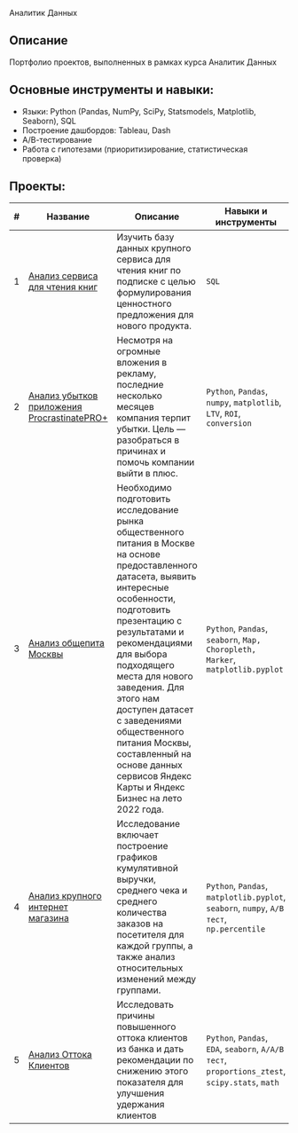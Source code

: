 Аналитик Данных

## Описание
Портфолио проектов, выполненных в рамках курса Аналитик Данных

## Основные инструменты и навыки:
- Языки: Python (Pandas, NumPy, SciPy, Statsmodels, Matplotlib, Seaborn), SQL
- Построение дашбордов: Tableau, Dash
- А/В-тестирование
- Работа с гипотезами (приоритизирование, статистическая проверка)

## Проекты:
| # | Название | Описание                                                    | Навыки и инструменты           |  
| --|-----------|-------------------|------------------------------------------------------------------|
| 1 | [Анализ сервиса для чтения книг](https://github.com/Sergeev1717/Portfolio/blob/main/Анализ%20сервиса%20для%20чтения%20книг/Анализ%20сервиса%20для%20чтения%20книг.ipynb) | Изучить базу данных крупного сервиса для чтения книг по подписке с целью формулирования ценностного предложения для нового продукта. | `SQL` |
| 2 | [Анализ убытков приложения ProcrastinatePRO+]([video_game_market_analysis/](https://github.com/Sergeev1717/Portfolio/blob/main/Анализ%20развлекательного%20приложения%20Procrastinate%20Pro%2B/Анализ%20развлекательного%20приложения%20Procrastinate%20Pro%2B.ipynb)) |Несмотря на огромные вложения в рекламу, последние несколько месяцев компания терпит убытки. Цель — разобраться в причинах и помочь компании выйти в плюс.| `Python`, `Pandas`, `numpy`, `matplotlib`, `LTV`, `ROI`, `conversion`|
| 3 | [Анализ общепита Москвы](https://github.com/Sergeev1717/Portfolio/tree/main/Анализ%20общепита%20Москвы) | Необходимо подготовить исследование рынка общественного питания в Москве на основе предоставленного датасета, выявить интересные особенности, подготовить презентацию с результатами и рекомендациями для выбора подходящего места для нового заведения. Для этого нам доступен датасет с заведениями общественного питания Москвы, составленный на основе данных сервисов Яндекс Карты и Яндекс Бизнес на лето 2022 года. | `Python`, `Pandas`, `seaborn`, `Map, Choropleth, Marker`, `matplotlib.pyplot` |
| 4 | [Анализ крупного интернет магазина]([decision_making_in_business/](https://github.com/Sergeev1717/Portfolio/blob/main/Анализ%20крупного%20интернет%20магазина/Анализ%20крупного%20интернет%20магазина.ipynb)) | Исследование включает построение графиков кумулятивной выручки, среднего чека и среднего количества заказов на посетителя для каждой группы, а также анализ относительных изменений между группами. | `Python`, `Pandas`, `matplotlib.pyplot`, `seaborn`, `numpy`, `A/B тест`, `np.percentile` |
| 5 | [Анализ Оттока Клиентов]([mobile_app_funnel_analysis/](https://github.com/Sergeev1717/Portfolio/blob/main/Анализ%20Оттока%20Клиентов/Анализ%20оттока%20клиентов%20в%20банке.ipynb)) | Исследовать причины повышенного оттока клиентов из банка и дать рекомендации по снижению этого показателя для улучшения удержания клиентов | `Python`, `Pandas`, `EDA`, `seaborn`, `A/A/B тест`, `proportions_ztest`, `scipy.stats`, `math` |
